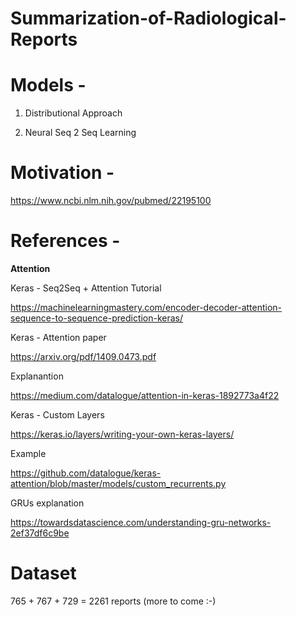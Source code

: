 # Summarization-of-Radiological-Reports

# Models -

1. Distributional Approach

2. Neural Seq 2 Seq Learning

# Motivation -

https://www.ncbi.nlm.nih.gov/pubmed/22195100


# References -

**Attention**

Keras - Seq2Seq + Attention Tutorial

https://machinelearningmastery.com/encoder-decoder-attention-sequence-to-sequence-prediction-keras/

Keras - Attention paper

https://arxiv.org/pdf/1409.0473.pdf

Explanantion

https://medium.com/datalogue/attention-in-keras-1892773a4f22

Keras - Custom Layers

https://keras.io/layers/writing-your-own-keras-layers/

Example

https://github.com/datalogue/keras-attention/blob/master/models/custom_recurrents.py

GRUs explanation

https://towardsdatascience.com/understanding-gru-networks-2ef37df6c9be

# Dataset

765 + 767 + 729 = 2261 reports (more to come :-)

